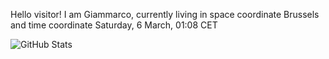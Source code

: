 Hello visitor! I am Giammarco, currently living in space coordinate Brussels and time coordinate Saturday, 6 March, 01:08 CET

![GitHub Stats](https://github-readme-stats.vercel.app/api?username=grcasanova)
